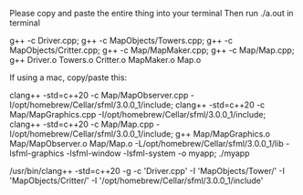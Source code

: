 Please copy and paste the entire thing into your terminal
Then run ./a.out in terminal


g++ -c Driver.cpp;
g++ -c MapObjects/Towers.cpp;
g++ -c MapObjects/Critter.cpp;
g++ -c Map/MapMaker.cpp;
g++ -c Map/Map.cpp;
g++ Driver.o Towers.o Critter.o MapMaker.o Map.o

If using a mac, copy/paste this:

clang++ -std=c++20 -c Map/MapObserver.cpp -I/opt/homebrew/Cellar/sfml/3.0.0_1/include;
clang++ -std=c++20 -c Map/MapGraphics.cpp -I/opt/homebrew/Cellar/sfml/3.0.0_1/include;
clang++ -std=c++20 -c Map/Map.cpp -I/opt/homebrew/Cellar/sfml/3.0.0_1/include;
g++ Map/MapGraphics.o Map/MapObserver.o Map/Map.o -L/opt/homebrew/Cellar/sfml/3.0.0_1/lib -lsfml-graphics -lsfml-window -lsfml-system -o myapp;
./myapp


/usr/bin/clang++ -std=c++20 -g -c 'Driver.cpp' -I 'MapObjects/Tower/' -I 'MapObjects/Critter/' -I '/opt/homebrew/Cellar/sfml/3.0.0_1/include'